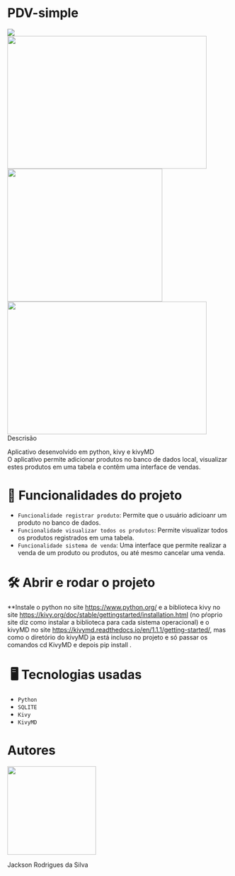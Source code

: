 <h1 color='blue'>PDV-simple</h1>
<img src="https://img.shields.io/badge/license-MIT-brightgreen">

<div><img src="https://github.com/Jackson-R2D2/PDV/assets/127449144/40ae09b7-a9ab-497e-942e-3aea88b64ca4.png" width="450px" height="300px">
<img src="https://github.com/Jackson-R2D2/PDV/assets/127449144/736ffb09-58fb-4fba-a859-8fbde3598bad.png" width="350px" height="300px">
<img src="https://github.com/Jackson-R2D2/PDV/assets/127449144/8e402521-c4d2-4d24-b671-7a7ed6b71c49.png" width="450px" height="300px"></div

# Descrisão
Aplicativo desenvolvido em python, kivy e kivyMD<br>
O aplicativo permite adicionar produtos no banco de dados local, visualizar estes produtos em uma tabela e contêm uma interface de vendas.

# :hammer: Funcionalidades do projeto

- `Funcionalidade registrar produto`: Permite que o usuário adicioanr um produto no banco de dados.
- `Funcionalidade visualizar todos os produtos`: Permite visualizar todos os produtos registrados em uma tabela.
- `Funcionalidade sistema de venda`: Uma interface que permite realizar a venda de um produto ou produtos, ou até mesmo cancelar uma venda.

# 🛠️ Abrir e rodar o projeto
**Instale o python no site <a>https://www.python.org/</a> e a biblioteca kivy no site <a>https://kivy.org/doc/stable/gettingstarted/installation.html</a> (no pŕoprio site diz como instalar a biblioteca para cada sistema operacional) e o kivyMD no site <a>https://kivymd.readthedocs.io/en/1.1.1/getting-started/</a>, mas como o diretório do kivyMD ja está incluso no projeto e só passar os comandos cd KivyMD e depois pip install .


# ️  🖥️ Tecnologias usadas
- `Python`
- `SQLITE`
- `Kivy`
- `KivyMD`

# Autores
<img src="https://user-images.githubusercontent.com/127449144/225768160-cf3f2a2e-f2c6-4961-b22e-6f08e497387c.png" width="200px" height="200px">
<p>Jackson Rodrigues da Silva</p>
